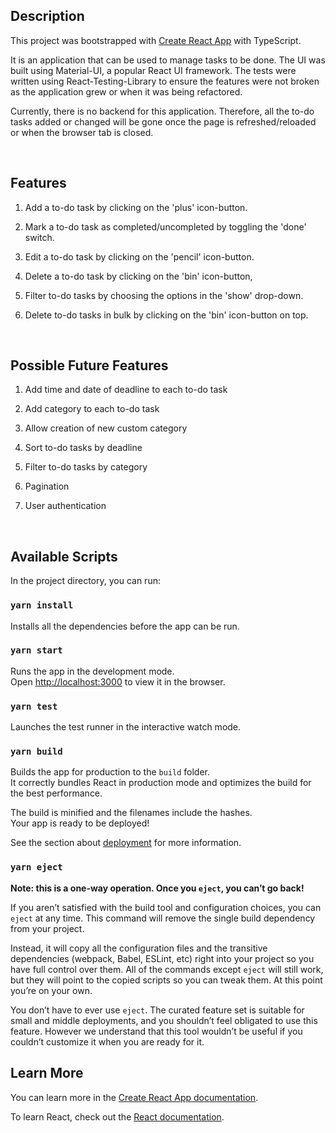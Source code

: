 ## Description

This project was bootstrapped with [Create React App](https://github.com/facebook/create-react-app) with TypeScript.

It is an application that can be used to manage tasks to be done. The UI was built using Material-UI, a popular React UI framework. The tests were written using React-Testing-Library to ensure the features were not broken as the application grew or when it was being refactored.

Currently, there is no backend for this application. Therefore, all the to-do tasks added or changed will be gone once the page is refreshed/reloaded or when the browser tab is closed.

<br />

## Features

1. Add a to-do task by clicking on the 'plus' icon-button.

2. Mark a to-do task as completed/uncompleted by toggling the 'done' switch.

3. Edit a to-do task by clicking on the 'pencil' icon-button.

4. Delete a to-do task by clicking on the 'bin' icon-button,

5. Filter to-do tasks by choosing the options in the 'show' drop-down.

6. Delete to-do tasks in bulk by clicking on the 'bin' icon-button on top.

<br />

## Possible Future Features

1. Add time and date of deadline to each to-do task

2. Add category to each to-do task

3. Allow creation of new custom category

4. Sort to-do tasks by deadline

5. Filter to-do tasks by category

6. Pagination 

7. User authentication

<br />

## Available Scripts

In the project directory, you can run:


### `yarn install`

Installs all the dependencies before the app can be run.<br />


### `yarn start`

Runs the app in the development mode.<br />
Open [http://localhost:3000](http://localhost:3000) to view it in the browser.


### `yarn test`

Launches the test runner in the interactive watch mode.<br />

### `yarn build`

Builds the app for production to the `build` folder.<br />
It correctly bundles React in production mode and optimizes the build for the best performance.

The build is minified and the filenames include the hashes.<br />
Your app is ready to be deployed!

See the section about [deployment](https://facebook.github.io/create-react-app/docs/deployment) for more information.

### `yarn eject`

**Note: this is a one-way operation. Once you `eject`, you can’t go back!**

If you aren’t satisfied with the build tool and configuration choices, you can `eject` at any time. This command will remove the single build dependency from your project.

Instead, it will copy all the configuration files and the transitive dependencies (webpack, Babel, ESLint, etc) right into your project so you have full control over them. All of the commands except `eject` will still work, but they will point to the copied scripts so you can tweak them. At this point you’re on your own.

You don’t have to ever use `eject`. The curated feature set is suitable for small and middle deployments, and you shouldn’t feel obligated to use this feature. However we understand that this tool wouldn’t be useful if you couldn’t customize it when you are ready for it.

## Learn More

You can learn more in the [Create React App documentation](https://facebook.github.io/create-react-app/docs/getting-started).

To learn React, check out the [React documentation](https://reactjs.org/).
